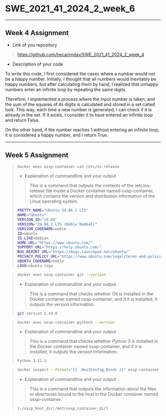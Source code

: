 # SWE_2021_41_2024_2_week_6
---
## Week 4 Assignment
* Link of you repository
  
> https://github.com/hecarimday/SWE_2021_41_2024_2_week_4
* Description of your code

  
To write this code, I first considered the cases where a number would not be a happy number. Initially, I thought that all numbers would inevitably be happy numbers, but after calculating them by hand, I realized that unhappy numbers enter an infinite loop by repeating the same digits.

Therefore, I implemented a process where the input number is taken, and the sum of the squares of its digits is calculated and stored in a set called look. This way, each time a new number is generated, I can check if it is already in the set. If it exists, I consider it to have entered an infinite loop and return False.

On the other hand, if the number reaches 1 without entering an infinite loop, it is considered a happy number, and I return True.


---
## Week 5 Assignment
> ```bash
> docker exec ossp-container cat /etc/os-release
> ```
>* Explanation of commandline and your output
>  
>>  This is a command that outputs the contents of the /etc/os-release file inside a Docker container named ossp-container, which contains the version and distribution information of the Linux operating system.
>```bash
>PRETTY_NAME="Ubuntu 24.04.1 LTS"
>NAME="Ubuntu"
>VERSION_ID="24.04"
>VERSION="24.04.1 LTS (Noble Numbat)"
>VERSION_CODENAME=noble
>ID=ubuntu
>ID_LIKE=debian
>HOME_URL="https://www.ubuntu.com/"
>SUPPORT_URL="https://help.ubuntu.com/"
>BUG_REPORT_URL="https://bugs.launchpad.net/ubuntu/"
>PRIVACY_POLICY_URL="https://www.ubuntu.com/legal/terms-and-policies/privacy-policy"
>UBUNTU_CODENAME=noble
>LOGO=ubuntu-logo
>```

> ```bash
> docker exec ossp-container git --version
> ```
>* Explanation of commandline and your output
>  
>>  This is a command that checks whether Git is installed in the Docker container named ossp-container, and if it is installed, it outputs the version information.
>  
>```bash
>git version 2.43.0
>```


> ```bash
> docker exec ossp-container python3 --version
> ```
>* Explanation of commandline and your output
>  
>>  This is a command that checks whether Python 3 is installed in the Docker container named ossp-container, and if it is installed, it outputs the version information.
>  
> ```bash
> Python 3.12.3
> ```

> ```bash
> docker inspect --format="{{ .HostConfig.Binds }}" ossp-container
> ```
>* Explanation of commandline and your output
>
>> This is a command that outputs the information about the files or directories bound to the host in the Docker container named ossp-container.
> 
> ```bash
> [./ossp_host_dir:/mnt/ossp_container_dir]
> ```

